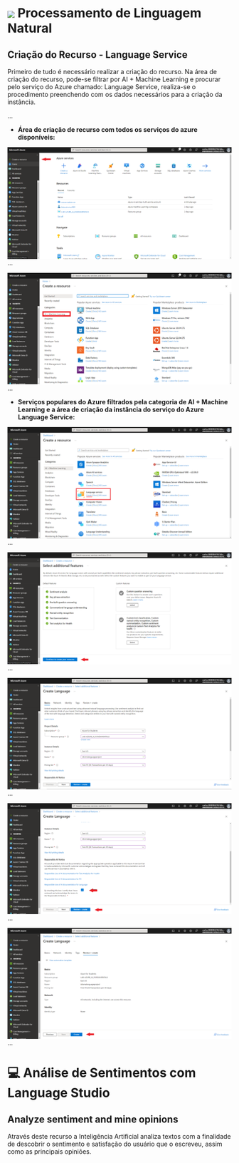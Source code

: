 <h1>
    <a href="https://www.dio.me/">
     <img align="center" width="60px" src="https://hermes.dio.me/lab_projects/badges/dc92e499-6ec6-4c82-af3f-00c40538ca80.png"></a>
    <span> 
Processamento de Linguagem Natural </span>
</h1>

## Criação do Recurso - Language Service
Primeiro de tudo é necessário realizar a criação do recurso. Na área de criação do recurso, pode-se filtrar por AI + Machine Learning e procurar pelo serviço do Azure chamado: Language Service, realiza-se o procedimento preenchendo com os dados necessários para a criação da instância.

...

- **Área de criação de recurso com todos os serviços do azure disponíveis:**
<img align="right" src="https://raw.githubusercontent.com/carlossilvacosta/Microsoft-Azure-AI-Fundamentals-DIO/main/Imagens/Processamento%20de%20Linguagem%20Natural%20-%20DP03/foto00.png" width=""/>

...

<img align="right" src="https://raw.githubusercontent.com/carlossilvacosta/Microsoft-Azure-AI-Fundamentals-DIO/main/Imagens/Processamento%20de%20Linguagem%20Natural%20-%20DP03/foto01.png" width=""/>

...

- **Serviços populares do Azure filtrados pela categoria de AI + Machine Learning e a área de criação da instância do serviço do Azure Language Service:**
<img align="right" src="https://raw.githubusercontent.com/carlossilvacosta/Microsoft-Azure-AI-Fundamentals-DIO/main/Imagens/Processamento%20de%20Linguagem%20Natural%20-%20DP03/foto02.png" width=""/>

...

<img align="right" src="https://raw.githubusercontent.com/carlossilvacosta/Microsoft-Azure-AI-Fundamentals-DIO/main/Imagens/Processamento%20de%20Linguagem%20Natural%20-%20DP03/foto03.png" width=""/>

...

<img align="right" src="https://raw.githubusercontent.com/carlossilvacosta/Microsoft-Azure-AI-Fundamentals-DIO/main/Imagens/Processamento%20de%20Linguagem%20Natural%20-%20DP03/foto04.png" width=""/>

...

<img align="right" src="https://raw.githubusercontent.com/carlossilvacosta/Microsoft-Azure-AI-Fundamentals-DIO/main/Imagens/Processamento%20de%20Linguagem%20Natural%20-%20DP03/foto05.png" width=""/>

...

<img align="right" src="https://raw.githubusercontent.com/carlossilvacosta/Microsoft-Azure-AI-Fundamentals-DIO/main/Imagens/Processamento%20de%20Linguagem%20Natural%20-%20DP03/foto06.png" width=""/>

...

# :computer: Análise de Sentimentos com Language Studio

## Analyze sentiment and mine opinions
Através deste recurso a Inteligência Artificial analiza textos com a finalidade de descobrir o sentimento e satisfação do usuário que o escreveu, assim como as principais opiniões.
